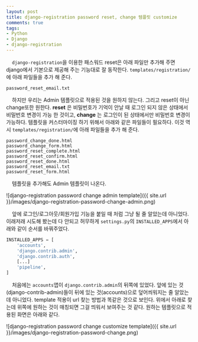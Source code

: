 ```yaml
---
layout: post
title: django-registration password reset, change 템플릿 customize
comments: true
tags:
- Python
- Django
- django-registration
---
```

&nbsp;&nbsp;&nbsp; `django-registration`을 이용한 패스워드 reset은 아래 파일만 추가해 주면 django에서 기본으로 제공해 주는 기능대로 잘 동작한다. `templates/registration/`에 아래 파일들을 추가 해 준다.

``` plain
password_reset_email.txt
```

&nbsp;&nbsp;&nbsp; 하지만 우리는 Admin 템플릿으로 적용된 것을 원하지 않는다. 그리고 reset이 아닌 change또한 원한다. **reset** 은 비밀번호가 기억이 안날 때 로그인 되지 않은 상태에서 비밀번호 변경이 가능 한 것이고, **change** 는 로그인이 된 상태에서만 비밀번호 변경이 가능하다. 템플릿을 커스터마이징 하기 위해서 아래와 같은 파일들이 필요하다. 이것 역시 `templates/registration/`에 아래 파일들을 추가 해 준다.

``` plain
password_change_done.html
password_change_form.html
password_reset_complete.html
password_reset_confirm.html
password_reset_done.html
password_reset_email.txt
password_reset_form.html
```

&nbsp;&nbsp;&nbsp; 템플릿을 추가해도 Admin 템플릿이 나온다.

![django-registration password change admin template]({{ site.url }}/images/django-registration-password-change-admin.png)

&nbsp;&nbsp;&nbsp; 앞에 로그인/로그아웃/회원가입 기능을 붙일 때 처럼 그냥 될 줄 알았는데 아니었다. 이래저래 시도해 봤는데 다 안되고 허무하게 `settings.py`의 `INSTALLED_APPS`에서 아래와 같이 순서를 바꿔주었다.

``` python
INSTALLED_APPS = [
    'accounts',
    'django.contrib.admin',
    'django.contrib.auth',
    [...]
    'pipeline',
]
```

&nbsp;&nbsp;&nbsp; 처음에는 `accounts`앱이 `django.contrib.admin`의 뒤쪽에 있었다. 앞에 있는 것(django-contrib-admin)들이 뒤에 있는 것(accounts)으로 덮어씌워지는 줄 알았는데 아니었다. template 적용이 url 찾는 방법과 똑같은 것으로 보인다. 위에서 아래로 찾는데 위쪽에 원하는 것이 매칭되면 그걸 띄워서 보여주는 것 같다. 원하는 템플릿으로 적용된 화면은 아래와 같다.

![django-registration password change customize template]({{ site.url }}/images/django-registration-password-change.png)
